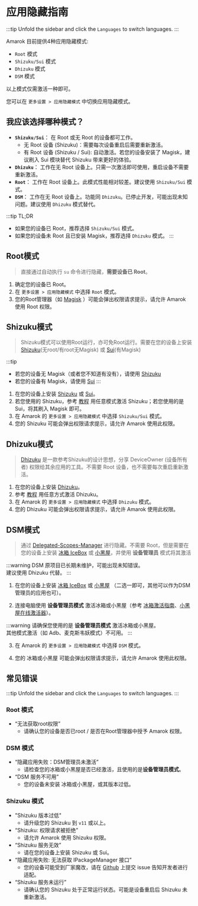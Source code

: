 # 应用隐藏指南

:::tip
Unfold the sidebar and click the `Languages` to switch languages.
:::

Amarok 目前提供4种应用隐藏模式:

- `Root` 模式
- `Shizuku/Sui` 模式
- `Dhizuku` 模式
- `DSM` 模式

以上模式仅需激活一种即可。  

您可以在 `更多设置 > 应用隐藏模式` 中切换应用隐藏模式。

## 我应该选择哪种模式？

- **`Shizuku/Sui`**： 在 Root 或无 Root 的设备都可工作。
  - 无 Root 设备 (Shizuku)：需要每次设备重启后需要重新激活。
  - 有 Root 设备 (Shizuku / Sui): 自动激活。若您的设备安装了 Magisk，建议刷入 Sui 模块替代 Shizuku 带来更好的体验。
- **`Dhizuku`**： 工作在无 Root 设备上。只需一次激活即可使用，重启设备不需要重新激活。
- **`Root`**： 工作在 Root 设备上。此模式性能相对较差。建议使用 `Shizuku/Sui` 模式。
- **`DSM`**： 工作在无 Root 设备上。功能同 `Dhizuku`。已停止开发，可能出现未知问题。建议使用 `Dhizuku` 模式替代。

:::tip TL;DR  
- 如果您的设备已 Root，推荐选择 `Shizuku/Sui` 模式。
- 如果您的设备未 Root 且已安装 Magisk，推荐选择 `Dhizuku` 模式。
:::  

## Root模式

> 直接通过自动执行 `su` 命令进行隐藏，**需要设备已 Root**。

1. 确定您的设备已 Root。
2. 在 `更多设置 > 应用隐藏模式` 中选择 `Root` 模式。
3. 您的Root管理器（如 [Magisk](https://github.com/topjohnwu/Magisk) ）可能会弹出权限请求提示，请允许 Amarok 使用 Root 权限。

## Shizuku模式

> Shizuku模式可以使用Root运行，亦可免Root运行。需要在您的设备上安装 [Shizuku](https://shizuku.rikka.app/zh-hans/introduction/)(无root/有root无Magisk) 或 [Sui](https://github.com/RikkaApps/Sui)(有Magisk)

:::tip
- 若您的设备无 Magisk（或者您不知道有没有），请使用 [Shizuku](https://shizuku.rikka.app/zh-hans/introduction/)
- 若您的设备有 Magisk，请使用 [Sui](https://github.com/RikkaApps/Sui)
:::

1. 在您的设备上安装 [Shizuku](https://shizuku.rikka.app/zh-hans/download/) 或 [Sui](https://github.com/RikkaApps/Sui/releases)。
2. 若您使用的 Shizuku，参考 [教程](https://shizuku.rikka.app/zh-hans/guide/setup/) 用任意模式激活 Shizuku；若您使用的是 Sui，将其刷入 Magisk 即可。
3. 在 Amarok 的 `更多设置 > 应用隐藏模式` 中选择 `Shizuku/Sui` 模式。
4. 您的 Shizuku 可能会弹出权限请求提示，请允许 Amarok 使用此权限。

## Dhizuku模式

> [Dhizuku](https://github.com/iamr0s/Dhizuku) 是一款参考Shizuku的设计思想，分享 DeviceOwner (设备所有者) 权限给其余应用的工具。不需要 Root 设备，也不需要每次重启重新激活。

1. 在您的设备上安装 [Dhizuku](https://github.com/iamr0s/Dhizuku/releases)。
2. 参考 [教程](https://github.com/iamr0s/Dhizuku/discussions/16) 用任意方式激活 Dhizuku。
3. 在 Amarok 的 `更多设置 > 应用隐藏模式` 中选择 `Dhizuku` 模式。
4. 您的 Dhizuku 可能会弹出权限请求提示，请允许 Amarok 使用此权限。


## DSM模式

> 通过 [Delegated-Scopes-Manager](https://github.com/heruoxin/Delegated-Scopes-Manager) 进行隐藏。不需要 Root，但是需要在您的设备上安装 [冰箱 IceBox](https://www.coolapk.com/apk/com.catchingnow.icebox) 或 [小黑屋](https://www.coolapk.com/apk/web1n.stopapp)，并使用 **设备管理员** 模式将其激活  

:::warning
DSM 原项目已长期未维护，可能出现未知错误。  
建议使用 Dhizuku 代替。
:::

1. 在您的设备上安装 [冰箱 IceBox](https://www.coolapk.com/apk/com.catchingnow.icebox) 或 [小黑屋](https://www.coolapk.com/apk/web1n.stopapp) （二选一即可，其他可以作为DSM管理员的应用也可）。

2. 连接电脑使用 **设备管理员模式** 激活冰箱或小黑屋（参考 [冰箱激活指南](https://adb.http.gs/icebox.html)、[小黑屋在线激活器](https://adb.http.gs/stopapp.html)）。

:::warning
请确保您使用的是 **设备管理员模式** 激活冰箱或小黑屋。  
其他模式激活（如 Adb、麦克斯韦妖模式）不可用。
:::

3. 在 Amarok 的 `更多设置 > 应用隐藏模式` 中选择 `DSM` 模式。

4. 您的 冰箱或小黑屋 可能会弹出权限请求提示，请允许 Amarok 使用此权限。

## 常见错误

:::tip
Unfold the sidebar and click the `Languages` to switch languages.
:::

### Root 模式

- “无法获取root权限”
  - 请确认您的设备是否已root / 是否在Root管理器中授予 Amarok 权限。

### DSM 模式

- “隐藏应用失败：DSM管理员未激活”
  - 请检查您的冰箱或小黑屋是否已经激活，且使用的是**设备管理员模式**。
- “DSM 服务不可用”
  - 您的设备未安装 冰箱或小黑屋，或其版本过低。

### Shizuku 模式

- "Shizuku 版本过低"
  - 请升级您的 Shizuku 到 `v11` 或以上。
- “Shizuku: 权限请求被拒绝”
  - 请允许 Amarok 使用 Shizuku 权限。
- “Shizuku 服务无效”
  - 请在您的设备上安装 Shizuku 或 Sui。
- “隐藏应用失败: 无法获取 IPackageManager 接口”
  - 您的设备可能受到厂家魔改，请在 [Github](https://github.com/deltazefiro/Amarok-Hider/issues) 上提交 issue 告知开发者进行适配。
- “Shizuku 服务未运行”
  - 请确认您的 Shizuku 处于正常运行状态。可能是设备重启后 Shizuku 未重新激活。